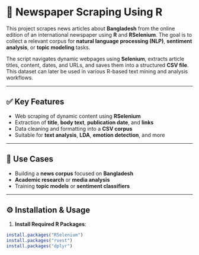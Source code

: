 # 📰 Newspaper Scraping Using R

This project scrapes news articles about **Bangladesh** from the online edition of an international newspaper using **R** and **RSelenium**. The goal is to collect a relevant corpus for **natural language processing (NLP)**, **sentiment analysis**, or **topic modeling** tasks.

The script navigates dynamic webpages using **Selenium**, extracts article titles, content, dates, and URLs, and saves them into a structured **CSV file**. This dataset can later be used in various R-based text mining and analysis workflows.

---

## ✅ Key Features

- Web scraping of dynamic content using **RSelenium**
- Extraction of **title**, **body text**, **publication date**, and **links**
- Data cleaning and formatting into a **CSV corpus**
- Suitable for **text analysis**, **LDA**, **emotion detection**, and more

---

## 📌 Use Cases

- Building a **news corpus** focused on **Bangladesh**
- **Academic research** or **media analysis**
- Training **topic models** or **sentiment classifiers**

---

## ⚙️ Installation & Usage

1. **Install Required R Packages**:

```r
install.packages("RSelenium")
install.packages("rvest")
install.packages("dplyr")

